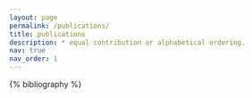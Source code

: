 ```yaml
---
layout: page
permalink: /publications/
title: publications
description: * equal contribution or alphabetical ordering.
nav: true
nav_order: 1
---
```


<!-- _pages/publications.md -->
<div class="publications">

{% bibliography %}

</div>
